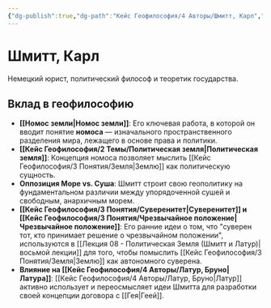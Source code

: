 ```yaml
---
{"dg-publish":true,"dg-path":"Кейс Геофилософия/4 Авторы/Шмитт, Карл","permalink":"/kejs-geofilosofiya/4-avtory/shmitt-karl/","dgShowLocalGraph":true}
---
```


# Шмитт, Карл

Немецкий юрист, политический философ и теоретик государства.

## Вклад в геофилософию
- **[[Номос земли\|Номос земли]]**: Его ключевая работа, в которой он вводит понятие **номоса** — изначального пространственного разделения мира, лежащего в основе права и политики.
- **[[Кейс Геофилософия/2 Темы/Политическая земля\|Политическая земля]]**: Концепция номоса позволяет мыслить [[Кейс Геофилософия/3 Понятия/Земля\|Землю]] как политическую сущность.
- **Оппозиция Море vs. Суша**: Шмитт строит свою геополитику на фундаментальном различии между упорядоченной сушей и свободным, анархичным морем.
- **[[Кейс Геофилософия/3 Понятия/Суверенитет\|Суверенитет]] и [[Кейс Геофилософия/3 Понятия/Чрезвычайное положение\|Чрезвычайное положение]]**: Его ранние идеи о том, что "суверен тот, кто принимает решение о чрезвычайном положении", используются в [[Лекция 08 - Политическая Земля (Шмитт и Латур)\|восьмой лекции]] для того, чтобы помыслить [[Кейс Геофилософия/3 Понятия/Земля\|Землю]] как автономного суверена.
- **Влияние на [[Кейс Геофилософия/4 Авторы/Латур, Бруно\|Латура]]**: [[Кейс Геофилософия/4 Авторы/Латур, Бруно\|Латур]] активно использует и переосмысляет идеи Шмитта для разработки своей концепции договора с [[Гея\|Геей]].